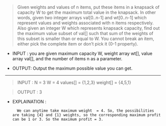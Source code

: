 > Given weights and values of n items, put these items in a knapsack of capacity W to get the maximum total value in the knapsack. In other words, given two integer arrays val[0..n-1] and wt[0..n-1] which represent values and weights associated with n items respectively. Also given an integer W which represents knapsack capacity, find out the maximum value subset of val[] such that sum of the weights of this subset is smaller than or equal to W. You cannot break an item, either pick the complete item or don’t pick it (0-1 property).

- INPUT : you are given maximum capacity W, weight array wt[], value array val[], and the number of items n as a parameter.

- OUTPUT: Output the maximum possible value you can get.

<hr>

> INPUT : N = 3
          W = 4
          values[] = {1,2,3}
          weight[] = {4,5,1}

> OUTPUT :  3

- EXPLAINATION :  
        
        We can anytime take maximum weight  = 4. So, the possibilities are taking {4} and {1} weights, so the corresponding maximum profit can be 1 or 3. So the maximum profit = 3. 
